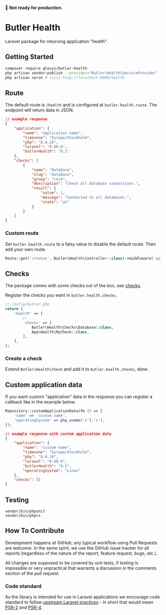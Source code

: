 :construction: **Not ready for production.**

# Butler Health

Laravel package for returning application "health".

## Getting Started

```bash
composer require glesys/butler-health
php artisan vendor:publish --provider="Butler\Health\ServiceProvider" --tag=config
php artisan serve # visit http://localhost:8000/health
```

## Route

The default route is `/health` and is configured at `butler.health.route`.
The endpoint will return data in JSON.

```json
// example response
{
    "application": {
        "name": "application name",
        "timezone": "Europe/Stockholm",
        "php": "8.0.10",
        "laravel": "8.60.0",
        "butlerHealth": "0.1"
    },
    "checks": [
        {
            "name": "Database",
            "slug": "database",
            "group": "core",
            "description": "Check all database connections.",
            "result": {
                "value": 1,
                "message": "Connected to all databases.",
                "state": "ok"
            }
        }
    ]
}
```

### Custom route

Set `butler.health.route` to a falsy value to disable the default route.
Then add your own route.

```php
Route::get('/status', Butler\Health\Controller::class)->middleware('api');
```

## Checks

The package comes with some checks out of the box, see [checks](src/Checks).

Register the checks you want in `butler.health.checks`.

```php
// config/butler.php
return [
    'health' => [
        // ...
        'checks' => [
            Butler\Health\Checks\Database::class,
            App\Health\MyCheck::class,
        ],
    ],
];
```

### Create a check

Extend `Butler\Health\Check` and add it to `butler.health.checks`, done.

## Custom application data

If you want custom "application" data in the response you can register a callback like in the example below.

```php
Repository::customApplicationData(fn () => [
    'name' => 'custom name',
    'operatingSystem' => php_uname('s'),'v'),
]);
```

```json
// example response with custom application data
{
    "application": {
        "name": "custom name",
        "timezone": "Europe/Stockholm",
        "php": "8.0.10",
        "laravel": "8.60.0",
        "butlerHealth": "0.1",
        "operatingSystem": "Linux"
    },
    "checks": []
}
```

## Testing

```shell
vendor/bin/phpunit
vendor/bin/phpcs
```

## How To Contribute

Development happens at GitHub; any typical workflow using Pull Requests are welcome. In the same spirit, we use the GitHub issue tracker for all reports (regardless of the nature of the report, feature request, bugs, etc.).

All changes are supposed to be covered by unit tests, if testing is impossible or very unpractical that warrants a discussion in the comments section of the pull request.

### Code standard

As the library is intended for use in Laravel applications we encourage code standard to follow [upstream Laravel practices](https://laravel.com/docs/master/contributions#coding-style) - in short that would mean [PSR-2](https://github.com/php-fig/fig-standards/blob/master/accepted/PSR-2-coding-style-guide.md) and [PSR-4](https://github.com/php-fig/fig-standards/blob/master/accepted/PSR-4-autoloader.md).
